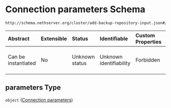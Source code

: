 # Connection parameters Schema

```txt
http://schema.nethserver.org/cluster/add-backup-repository-input.json#/properties/parameters
```



| Abstract            | Extensible | Status         | Identifiable            | Custom Properties | Additional Properties | Access Restrictions | Defined In                                                                                            |
| :------------------ | :--------- | :------------- | :---------------------- | :---------------- | :-------------------- | :------------------ | :---------------------------------------------------------------------------------------------------- |
| Can be instantiated | No         | Unknown status | Unknown identifiability | Forbidden         | Allowed               | none                | [add-backup-repository-input.json\*](cluster/add-backup-repository-input.json "open original schema") |

## parameters Type

`object` ([Connection parameters](add-backup-repository-input-properties-connection-parameters.md))
